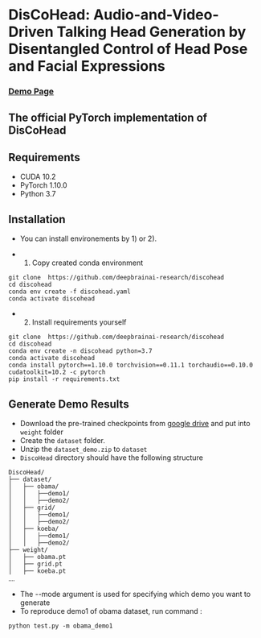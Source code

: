 # DisCoHead: Audio-and-Video-Driven Talking Head Generation by Disentangled Control of Head Pose and Facial Expressions

### [Demo Page](https://deepbrainai-research.github.io/discohead)

## The official PyTorch implementation of DisCoHead

## Requirements
- CUDA 10.2
- PyTorch 1.10.0
- Python 3.7

## Installation
- You can install environements by 1) or 2).

* 1. Copy created conda environment
```
git clone  https://github.com/deepbrainai-research/discohead
cd discohead
conda env create -f discohead.yaml
conda activate discohead
```
* 2. Install requirements yourself
```
git clone  https://github.com/deepbrainai-research/discohead
cd discohead
conda env create -n discohead python=3.7
conda activate discohead
conda install pytorch==1.10.0 torchvision==0.11.1 torchaudio==0.10.0 cudatoolkit=10.2 -c pytorch
pip install -r requirements.txt
```

## Generate Demo Results

- Download the pre-trained checkpoints from [google drive](https://drive.google.com/drive/folders/1z2uuPkXEacVSY7Hd5k_QD7ZIrVd2_a28?usp=sharing) and put into `weight` folder
- Create the `dataset` folder.
- Unzip the `dataset_demo.zip` to `dataset`
- `DiscoHead` directory should have the following structure
```
DiscoHead/
├── dataset/
│   ├── obama/
│   │   ├──demo1/
│   │   ├──demo2/
│   ├── grid/
│   │   ├──demo1/
│   │   ├──demo2/
│   ├── koeba/
│   │   ├──demo1/
│   │   ├──demo2/
├── weight/
│   ├── obama.pt
│   ├── grid.pt
│   ├── koeba.pt
‥‥
```
- The --mode argument is used for specifying which demo you want to generate
- To reproduce demo1 of obama dataset, run command :
```
python test.py -m obama_demo1
```
